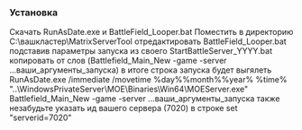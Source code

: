 ### Установка
Скачать RunAsDate.exe и BattleField_Looper.bat
Поместить в директорию C:\вашкластер\MatrixServerTool
отредактировать BattleField_Looper.bat подставив параметры запуска
из своего StartBattleServer_YYYY.bat копировать от слов (Battlefield_Main_New -game -server ...ваши_аргументы_запуска)
в итоге строка запуска будет выгялеть
RunAsDate.exe /immediate /movetime %day%\%month%\%year% %time% "..\WindowsPrivateServer\MOE\Binaries\Win64\MOEServer.exe" Battlefield_Main_New -game -server ...ваши_аргументы_запуска
также незабудьте указать ид вашего сервера (7020) в строке 
set "serverid=7020"
